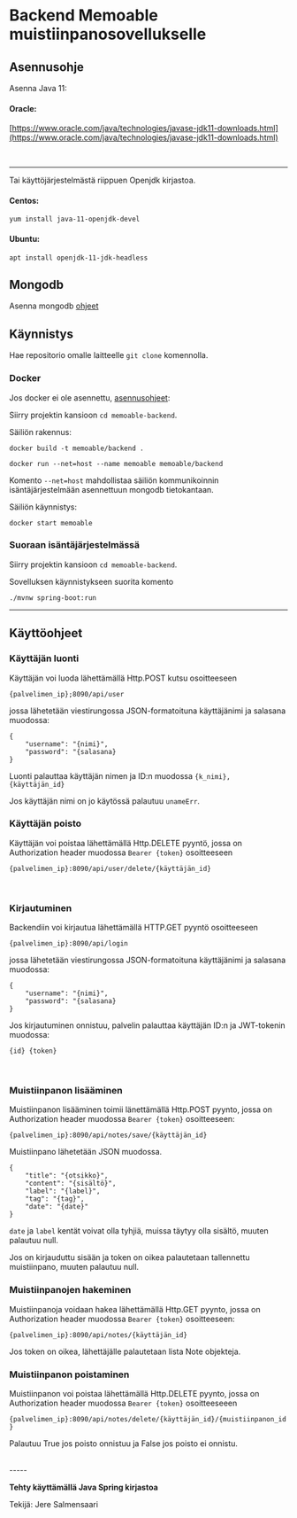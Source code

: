 # Backend Memoable muistiinpanosovellukselle

## Asennusohje

Asenna Java 11:

#### Oracle:
[https://www.oracle.com/java/technologies/javase-jdk11-downloads.html](https://www.oracle.com/java/technologies/javase-jdk11-downloads.html)

<br>

-------


Tai käyttöjärjestelmästä riippuen Openjdk kirjastoa.

#### Centos:
`yum install java-11-openjdk-devel`

#### Ubuntu:
`apt install openjdk-11-jdk-headless`

## Mongodb

Asenna mongodb [ohjeet](https://docs.mongodb.com/manual/installation/)

## Käynnistys

Hae repositorio omalle laitteelle `git clone` komennolla.

### Docker

Jos docker ei ole asennettu, [asennusohjeet](https://docs.docker.com/engine/install/):

Siirry projektin kansioon `cd memoable-backend`.

Säiliön rakennus:

`docker build -t memoable/backend .`

`docker run --net=host --name memoable memoable/backend`

Komento `--net=host` mahdollistaa säiliön kommunikoinnin isäntäjärjestelmään asennettuun mongodb tietokantaan.

Säiliön käynnistys:

`docker start memoable`


### Suoraan isäntäjärjestelmässä

Siirry projektin kansioon `cd memoable-backend`.

Sovelluksen käynnistykseen suorita komento

`./mvnw spring-boot:run`

------

## Käyttöohjeet

### Käyttäjän luonti

Käyttäjän voi luoda lähettämällä Http.POST kutsu osoitteeseen

`{palvelimen_ip};8090/api/user`

jossa lähetetään viestirungossa JSON-formatoituna käyttäjänimi ja salasana muodossa:
```
{
    "username": "{nimi}",
    "password": "{salasana}
}
```

Luonti palauttaa käyttäjän nimen ja ID:n muodossa `{k_nimi}, {käyttäjän_id}`

Jos käyttäjän nimi on jo käytössä palautuu `unameErr`.

### Käyttäjän poisto

Käyttäjän voi poistaa lähettämällä Http.DELETE pyyntö, jossa on Authorization header muodossa `Bearer {token}` osoitteeseen

`{palvelimen_ip}:8090/api/user/delete/{käyttäjän_id}`

<br>

### Kirjautuminen

Backendiin voi kirjautua lähettämällä HTTP.GET pyyntö osoitteeseen

`{palvelimen_ip}:8090/api/login`

jossa lähetetään viestirungossa JSON-formatoituna käyttäjänimi ja salasana muodossa:
```
{
    "username": "{nimi}",
    "password": "{salasana}
}
```

Jos kirjautuminen onnistuu, palvelin palauttaa käyttäjän ID:n ja JWT-tokenin muodossa:

`{id} {token}`

<br>

### Muistiinpanon lisääminen

Muistiinpanon lisääminen toimii länettämällä Http.POST pyynto, jossa on Authorization header muodossa `Bearer {token}` osoitteeseen:

`{palvelimen_ip}:8090/api/notes/save/{käyttäjän_id}`

Muistiinpano lähetetään JSON muodossa.

```
{
    "title": "{otsikko}",
    "content": "{sisältö}",
    "label": "{label}",
    "tag": "{tag}",
    "date": "{date}"
}
```
`date` ja `label` kentät voivat olla tyhjiä, muissa täytyy olla sisältö, muuten palautuu null.

Jos on kirjauduttu sisään ja token on oikea palautetaan tallennettu muistiinpano, muuten palautuu null.

### Muistiinpanojen hakeminen

Muistiinpanoja voidaan hakea lähettämällä Http.GET pyynto, jossa on Authorization header muodossa `Bearer {token}` osoitteeseen:

`{palvelimen_ip}:8090/api/notes/{käyttäjän_id}`

Jos token on oikea, lähettäjälle palautetaan lista Note objekteja.

### Muistiinpanon poistaminen

Muistiinpanon voi poistaa lähettämällä Http.DELETE pyynto, jossa on Authorization header muodossa `Bearer {token}` osoitteeseeen

`{palvelimen_ip}:8090/api/notes/delete/{käyttäjän_id}/{muistiinpanon_id}`

Palautuu True jos poisto onnistuu ja False jos poisto ei onnistu.

<br>
-----

**Tehty käyttämällä Java Spring kirjastoa**

Tekijä: Jere Salmensaari
